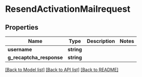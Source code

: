 # ResendActivationMailrequest

## Properties
Name | Type | Description | Notes
------------ | ------------- | ------------- | -------------
**username** | **string** |  | 
**g_recaptcha_response** | **string** |  | 

[[Back to Model list]](../../README.md#documentation-for-models) [[Back to API list]](../../README.md#documentation-for-api-endpoints) [[Back to README]](../../README.md)

